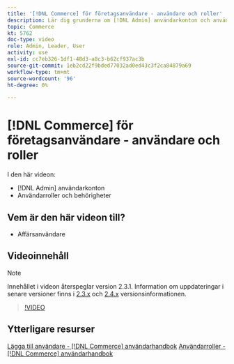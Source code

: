 ```yaml
---
title: '[!DNL Commerce] för företagsanvändare - användare och roller'
description: Lär dig grunderna om [!DNL Admin] användarkonton och användarroller som bestämmer behörigheter.
topic: Commerce
kt: 5762
doc-type: video
role: Admin, Leader, User
activity: use
exl-id: cc7eb326-1df1-48d3-a8c3-b62cf937ac3b
source-git-commit: 1eb2cd22f9bded77032ad0ed43c3f2ca84879a69
workflow-type: tm+mt
source-wordcount: '96'
ht-degree: 0%

---
```


# [!DNL Commerce] för företagsanvändare - användare och roller

I den här videon:

- [!DNL Admin] användarkonton
- Användarroller och behörigheter

## Vem är den här videon till?

- Affärsanvändare

## Videoinnehåll

>[!NOTE]
>
>Innehållet i videon återspeglar version 2.3.1. Information om uppdateringar i senare versioner finns i [ 2.3.x](https://devdocs.magento.com/guides/v2.3/release-notes/bk-release-notes.html) och [2.4.x](https://devdocs.magento.com/guides/v2.4/release-notes/bk-release-notes.html) versionsinformationen.

>[!VIDEO](https://video.tv.adobe.com/v/35947?quality=12&learn=on)

## Ytterligare resurser

[Lägga till användare - [!DNL Commerce] användarhandbok](https://docs.magento.com/user-guide/system/permissions-users-all.html)
[Användarroller - [!DNL Commerce] användarhandbok](https://docs.magento.com/user-guide/system/permissions-user-roles.html)
